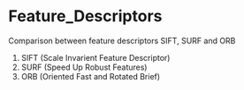 # Feature_Descriptors
Comparison between feature descriptors SIFT, SURF and ORB

1. SIFT (Scale Invarient Feature Descriptor)  
2. SURF (Speed Up Robust Features)  
3. ORB  (Oriented Fast and Rotated Brief)  
